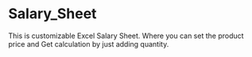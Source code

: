 # Salary_Sheet
This is customizable Excel Salary Sheet. Where you can set the product price and Get calculation by just adding quantity. 
